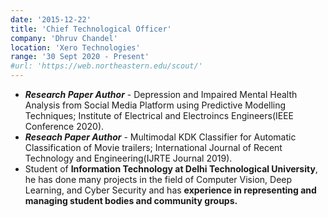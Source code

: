```yaml
---
date: '2015-12-22'
title: 'Chief Technological Officer'
company: 'Dhruv Chandel'
location: 'Xero Technologies'
range: '30 Sept 2020 - Present'
#url: 'https://web.northeastern.edu/scout/'
---
```


- ***Research Paper Author*** - Depression and Impaired Mental Health Analysis from Social Media Platform using Predictive Modelling Techniques; Institute of Electrical and Electroincs Engineers(IEEE Conference 2020).
- ***Reseach Paper Author*** - Multimodal KDK Classifier for Automatic Classification of Movie trailers; International Journal of Recent Technology and Engineering(IJRTE Journal 2019).
- Student of **Information Technology at Delhi Technological University**, he has done many projects in the field of Computer Vision, Deep Learning, and Cyber Security and has **experience in representing and managing student bodies and community groups.**